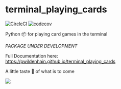 ﻿# terminal_playing_cards

[![CircleCI](https://circleci.com/gh/pwildenhain/terminal_playing_cards.svg?style=shield)](https://circleci.com/gh/pwildenhain/terminal_playing_cards)
[![codecov](https://codecov.io/gh/pwildenhain/terminal_playing_cards/branch/master/graph/badge.svg)](https://codecov.io/gh/pwildenhain/terminal_playing_cards)

Python 📦 for playing card games in the terminal

_PACKAGE UNDER DEVELOPMENT_

Full Documentation here: https://pwildenhain.github.io/terminal_playing_cards

A little taste 🍰 of what is to come

![](_static/screenshot.png)
